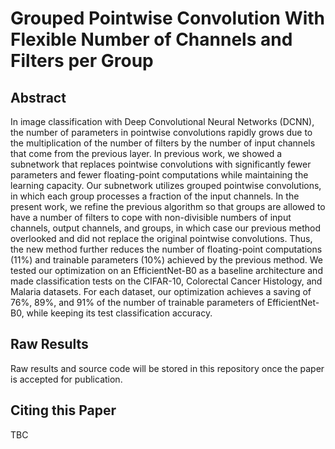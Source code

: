 # Grouped Pointwise Convolution With Flexible Number of Channels and Filters per Group

## Abstract
In image classification with Deep Convolutional Neural Networks (DCNN), the number of parameters in pointwise convolutions rapidly grows due to the multiplication of the number of filters by the number of input channels that come from the previous layer. In previous work, we showed a subnetwork that replaces pointwise convolutions with significantly fewer parameters and fewer floating-point computations while maintaining the learning capacity. Our subnetwork utilizes grouped pointwise convolutions, in which each group processes a fraction of the input channels. In the present work, we refine the previous algorithm so that groups are allowed to have a number of filters to cope with non-divisible numbers of input channels, output channels, and groups, in which case our previous method overlooked and did not replace the original pointwise convolutions. Thus, the new method further reduces the number of floating-point computations (11\%) and trainable parameters (10\%) achieved by the previous method. We tested our optimization on an EfficientNet-B0 as a baseline architecture and made classification tests on the CIFAR-10, Colorectal Cancer Histology, and Malaria datasets. For each dataset, our optimization achieves a saving of 76\%, 89\%, and 91\% of the number of trainable parameters of EfficientNet-B0, while keeping its test classification accuracy.

## Raw Results
Raw results and source code will be stored in this repository once the paper is accepted for publication.

## Citing this Paper
TBC
